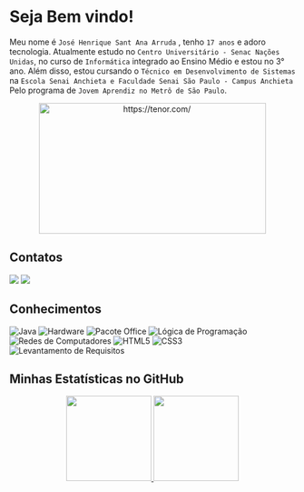 # Seja Bem vindo!

Meu nome é `José Henrique Sant Ana Arruda` , tenho `17 anos` e adoro tecnologia. Atualmente estudo no `Centro Universitário - Senac Nações Unidas`, no curso de `Informática` integrado ao Ensino Médio e estou no 3° ano. Além disso, estou cursando o `Técnico em Desenvolvimento de Sistemas` na `Escola Senai Anchieta e Faculdade Senai São Paulo - Campus Anchieta` Pelo programa de `Jovem Aprendiz no Metrô de São Paulo`.
 
<div align="center">
<a href="https://tenor.com/"><img src="https://user-images.githubusercontent.com/101676527/219717149-5affb60c-41a3-4c14-9b0c-694b512144f2.gif" width="400" height="230" border="0" alt="https://tenor.com/" ></a> 
<br>
</div>
 
## Contatos
<div>
<a href = "profissionaljoseh@gmail.com"><img src="https://img.shields.io/badge/Gmail-D14836?style=for-the-badge&logo=gmail&logoColor=white"></a>
<a href="https://www.linkedin.com/in/josé-henrique-25568835a" target="_blank"><img src="https://img.shields.io/badge/LinkedIn-0077B5?style=for-the-badge&logo=linkedin&logoColor=white" target="_blank"></a> <br>
</div>
 
## Conhecimentos 
![Java]( https://img.shields.io/badge/Java-ED8B00?style=for-the-badge&logo=java&logoColor=white)
![Hardware](https://img.shields.io/badge/Hardware-323330?style=for-the-badge&logo=PCGamingWiki&logoColor=white) 
![Pacote Office](https://img.shields.io/badge/Microsoft_Office-D83B01?style=for-the-badge&logo=microsoft-office&logoColor=white) 
![Lógica de Programação](https://img.shields.io/badge/L%C3%B3gica%20de%20Programa%C3%A7%C3%A3o-792EE5?style=for-the-badge&logo=GNOME%20Terminal&logoColor=white) 
![Redes de Computadores](https://img.shields.io/badge/Redes%20de%20computadores-F01F7A?style=for-the-badge&logo=Relay&logoColor=white)
![HTML5](https://img.shields.io/badge/HTML5-E34F26?style=for-the-badge&logo=html5&logoColor=white)
![CSS3](https://img.shields.io/badge/CSS3-1572B6?style=for-the-badge&logo=css3&logoColor=white)
![Levantamento de Requisitos](https://img.shields.io/badge/Levantamento%20de%20Requisitos-297c04?style=for-the-badge&logo=levantamentoderequisitos&logoColor=white)
 
## Minhas Estatísticas no GitHub
 
<div align="center">
<a href="https://github.com/Henriquerssx">
<img  height="150em" src="https://github-readme-stats.vercel.app/api?username=JoseHenrique&show_icons=true&theme=dracula&include_all_commits=true&count_private=true"/>
<img  height="150em" src="https://github-readme-stats.vercel.app/api/top-langs/?username=JoseHenrique&layout=compact&langs_count=7&theme=dracula"/>
</a>
</div>
